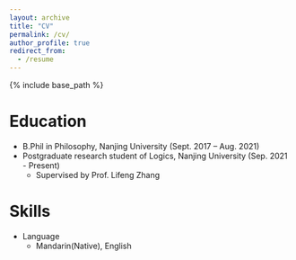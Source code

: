```yaml
---
layout: archive
title: "CV"
permalink: /cv/
author_profile: true
redirect_from:
  - /resume
---
```


{% include base_path %}

Education
======
* B.Phil in Philosophy, Nanjing University (Sept. 2017 – Aug. 2021)
* Postgraduate research student of Logics, Nanjing University (Sep. 2021 - Present)
  * Supervised by Prof. Lifeng Zhang

<!-- Research experience
======
* Oct. 2021 - Present: Phd Research
  * Using MATSim, an agent-based modelling framework, to implement transportation simulation
  * Visualisation and classification of Origin-Destination (OD) matrix in different time intervals by applying dimension reduction techniques to OD dataset provided by Telefonica
  * Spatial-temporal traffic prediction based on Graph Neural Network (GNN)
* Oct. 2019 - Sept. 2021: Research Assistant
  * Advanced Network Laboratory, Shanghai Jiao Tong University
  * Work on the combination of machine learning skills and mobile crowdsourcing.
  * Supervisor: Professor Xiaofeng Gao

Projects
======
* Dec. 2020: 5G Network Drone
  * Silver Award in the Winter Design Expo, UM-SJTU Joint Institute, Shanghai Jiao Tong University
  * Second Prize in the Seventh Qian Xuesen Cup, Shanghai Jiao Tong Univeristy
  * Use Java to design an App on our Android Phone, and realize the communication between our App and DJI M600 Pro Drone directly via 5G network, which helps users get rid of the controllers.
  * Supervisor: Professor Chong Han, Professor Jigang Wu and Mr Jianrong Xiao

* Nov. 2019: MIPS computer in Verilog
  * Model both single cycle and pipelined implementation of MIPS computer in Verilog.
  * Support a subset of MIPS instruction, including memory-reference instructions(save&load), arithmeticlogical instructions(add, sub, slt, etc.) and jumping instructions(beq, jump, etc.).
  * Instructor: Professor Gang Zheng -->

Skills
======
<!-- * Technical Skills
  * Python, C/C++, Matlab, Verilog, NI Multisim, JavaScript, Arduino; LaTeX -->
* Language
  * Mandarin(Native), English

<!-- Work experience
======
* Summer 2015: Research Assistant
  * Github University
  * Duties included: Tagging issues
  * Supervisor: Professor Git

* Fall 2015: Research Assistant
  * Github University
  * Duties included: Merging pull requests
  * Supervisor: Professor Hub -->
  
<!-- Publications
======
  <ul>{% for post in site.publications %}
    {% include archive-single-cv.html %}
  {% endfor %}</ul> -->
  
<!-- Talks
======
  <ul>{% for post in site.talks %}
    {% include archive-single-talk-cv.html %}
  {% endfor %}</ul> -->
  
<!-- Teaching
======
  <ul>{% for post in site.teaching %}
    {% include archive-single-cv.html %}
  {% endfor %}</ul> -->
  
<!-- Service and leadership
======
* Currently signed in to 43 different slack teams -->

